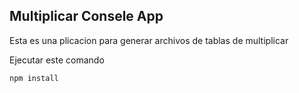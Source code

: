 

## Multiplicar Consele App
Esta es una plicacion para generar archivos de tablas de multiplicar

Ejecutar este comando

```
npm install
```